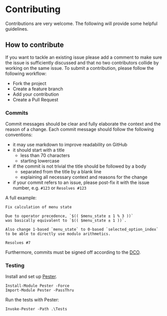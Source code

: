 # Contributing

Contributions are very welcome. The following will provide some helpful guidelines.

## How to contribute

If you want to tackle an existing issue please add a comment to make sure the issue is sufficiently discussed
and that no two contributors collide by working on the same issue. 
To submit a contribution, please follow the following workflow:

* Fork the project
* Create a feature branch
* Add your contribution
* Create a Pull Request

### Commits

Commit messages should be clear and fully elaborate the context and the reason of a change.
Each commit message should follow the following conventions:

* it may use markdown to improve readability on GitHub
* it should start with a title
  * less than 70 characters
  * starting lowercase
* if the commit is not trivial the title should be followed by a body
  * separated from the title by a blank line
  * explaining all necessary context and reasons for the change
* if your commit refers to an issue, please post-fix it with the issue number, e.g. `#123` or `Resolves #123`

A full example:

```
Fix calculation of menu state

Due to operator precedence, `$(( $menu_state ± 1 % 3 ))`
was basically equivalent to `$(( $menu_state ± 1 ))`.

Also change 1-based `menu_state` to 0-based `selected_option_index`
to be able to directly use modulo arithmetics.

Resolves #7
```

Furthermore, commits must be signed off according to the [DCO](DCO).


### Testing

Install and set up [Pester](https://pester.dev/docs/quick-start).

```pwsh
Install-Module Pester -Force
Import-Module Pester -PassThru
```

Run the tests with Pester:

```pwsh
Invoke-Pester -Path .\Tests
```